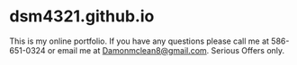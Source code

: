 # dsm4321.github.io
This is my online portfolio. If you have any questions please call me at 586-651-0324 or email me at Damonmclean8@gmail.com. Serious Offers only.
